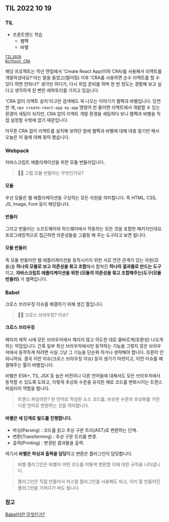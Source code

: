 ## TIL 2022 10 19

### TIL
- 프론트엔드 학습
  - 웹팩
  - 바벨

<code>[TIL1020 Without CRA](https://github.com/BaikSeungJeon/TIL/blob/main/2022/10/TIL1020%20Without%20CRA.md)</code>

해당 프로젝트는 작년 면접에서 'Create React App(이하 CRA)를 사용해서 리액트를 개발하셨네요?'라는 말을 들었고(떨어짐) 이후 'CRA를 사용하면 순수 리액트를 할 수 있다 하면 안되나?' 생각만 하다가, 다시 취업 준비를 하며 한 번 정도는 경험해 보고 싶다고 생각하게 된 뻔한 레파토리를 가지고 있습니다.

'CRA 없이 리액트 설치'라고만 검색해도 꼭 나오는 이야기가 웹팩과 바벨입니다. 당연한 게, <code>npx create-react-app my-app</code> 명령어 한 줄이면 리액트에서 개발할 수 있는 환경이 세팅이 되지만, CRA 없이 리액트 개발 환경을 세팅하다 보니 웹팩과 바벨을 직접 설정할 수밖에 없기 때문입니다.

아무튼 CRA 없이 리액트를 설치해 보려던 참에 웹팩과 바벨에 대해 대충 알기만 해서 오늘은 저 둘에 대해 찾아 봤습니다.
	
### Webpack

자바스크립트 애플리케이션을 위한 모듈 번들러입니다.

> 🙋‍♂️ 그럼 모듈 번들러는 무엇인가요?

#### 모듈

우선 모듈은 웹 애플리케이션을 구성하는 모든 자원을 의미합니다. 즉 HTML, CSS, JS, Image, Font 등이 해당됩니다.

#### 번들러

그리고 번들러는 소프트웨어와 하드웨어에서 작동하는 모든 것을 포함한 패키지인데요. 프로그래밍적으로 접근하면 의존성들을 그룹핑 해 주는 도구라고 보면 됩니다.

#### 모듈 번들러

즉 모듈 번들러란 웹 애플리케이션을 동작시키지 위한 서로 연관 관계가 있는 자원(모듈)을 **하나의 모듈로 보고 의존성을 묶고 조합**해서 합쳐진 **하나의 결과물로 만드는 도구**이고, **자바스크립트 애플리케이션을 위한 (모듈의 의존성을 묶고 조합해주는)도구(모듈 번들러)** 가 웹팩입니다.

### Babel

크로스 브라우징 이슈를 해결하기 위해 생긴 툴입니다.

> 🙋‍♂️ 크로스 브라우징? 이슈?

#### 크로스 브라우징

페이지 제작 시에 모든 브라우저에서 깨지지 않고 의도한 대로 올바르게(호환성) 나오게 하는 작업입니다. 간혹 일부 최신 브라우저에서만 동작하는 기능을 그렇지 않은 브라우저에서 동작하게 하려면 사실 그냥 그 기능을 단순화 하거나 생략해야 합니다. 호환이 안 되니까요. 결국 이런 이슈(크로스 브라우징 이슈) 등이 생기기 마련이고, 이런 이슈를 해결해주는 툴이 바벨입니다.

바벨은 ES6+, TS, JSX 등 높은 버전이나 다른 언어들에 대해서도 모든 브라우저에서 동작할 수 있도록 도와고, 이렇게 추상화 수준을 유지한 채로 코드를 변화시키는 트랜스 파일러의 역할을 합니다.

> 트랜스 파일러란? 한 언어로 작성된 소스 코드를, 비슷한 수준의 추상화를 가진 다른 언어로 변환하는 것을 의미합니다.

#### 바벨은 세 단계로 빌드를 진행합니다.

- 파싱(Parsing) :  코드를 읽고 추상 구문 트리(AST)로 변환하는 단계.
- 변환(Transforming) : 추상 구문 트리를 변경.
- 출력(Printing) : 변경된 결과물을 출력.

여기서 **바벨은 파싱과 출력을 담당**하고 변환은 플러그인이 담당합니다.

> 바벨 플러그인은 바벨이 어떤 코드를 어떻게 변환할 지에 대한 규칙을 나타냅니다.

> 플러그인은 직접 만들어서 커스텀 플러그인을 사용해도 되고, 이미 잘 만들어진 플러그인을 가져다가 써도 됩니다.

### 참고
[Babel이란 무엇인가?](https://devowen.com/293)

